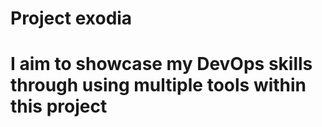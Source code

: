 # Project exodia
# I aim to showcase my DevOps skills through using multiple tools within this project